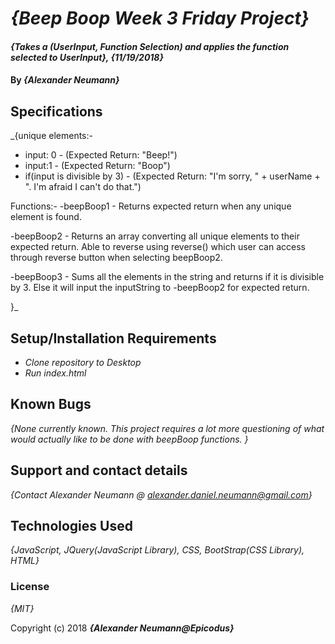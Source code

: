 # _{Beep Boop Week 3 Friday Project}_

#### _{Takes a (UserInput, Function Selection) and applies the function selected to UserInput}, {11/19/2018}_

#### By _**{Alexander Neumann}**_

## Specifications

_{unique elements:-
- input: 0                         - (Expected Return: "Beep!")
- input:1                          - (Expected Return: "Boop")
- if(input is divisible by 3)      - (Expected Return: "I'm sorry, " + userName + ". I'm afraid I can't do that.")

Functions:-
-beepBoop1 - Returns expected return when any unique element is found.

-beepBoop2 - Returns an array converting all unique elements to their expected return. Able to reverse using reverse() which user can access through reverse button when selecting beepBoop2.

-beepBoop3 - Sums all the elements in the string and returns if it is divisible by 3. Else it will input the inputString to -beepBoop2 for expected return.

}_

## Setup/Installation Requirements

* _Clone repository to Desktop_
* _Run index.html_

## Known Bugs

_{None currently known. This project requires a lot more questioning of what would actually like to be done with beepBoop functions. }_

## Support and contact details

_{Contact Alexander Neumann @ alexander.daniel.neumann@gmail.com}_

## Technologies Used

_{JavaScript, JQuery(JavaScript Library), CSS, BootStrap(CSS Library), HTML}_

### License

*{MIT}*

Copyright (c) 2018 **_{Alexander Neumann@Epicodus}_**
